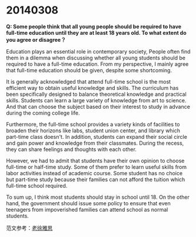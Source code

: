 # 20140308

**Q: Some people think that all young people should be required to have full-time education until they are at least 18 years old. To what extent do you agree or disagree？**

Education plays an essential role in contemporary society, People often find them in a dilemma when discussing whether all young students should be required to have a full-time education. From my perspective, I mainly agree that full-time education should be given, despite some shortcoming.

It is generally acknowledged that attend full-time school is the most efficient way to obtain useful knowledge and skills. The curriculum has been specifically designed to balance theoretical knowledge and practical skills. Students can learn a large variety of knowledge from art to science. And that can choose the subject based on their interest to study in advance during the coming college life.

Furthermore, the full-time school provides a variety kinds of facilities to broaden their horizons like labs, student union center, and library which part-time class doesn't. In addition, students can expand their social circle and gain power and knowledge from their classmates. During the recess, they can share feelings and thoughts with each other.

However, we had to admit that students have their own opinion to choose full-time or half-time study. Some of them prefer to learn useful skills from labor activities instead of academic course. Some student has no choice but part-time study because their families can not afford the tuition which full-time school required.

To sum up, I think most students should stay in school until 18. On the other hand, the government should issue some policy to ensure that even teenagers from impoverished families can attend school as normal students.

范文参考：[老徐雅思](http://blog.sina.com.cn/s/blog_657b1b150101ez8s.html)